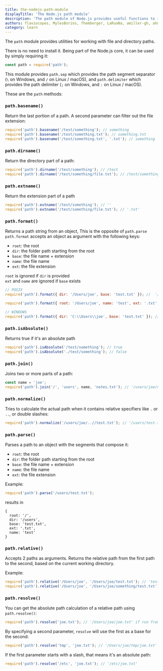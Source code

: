 ```yaml
---
title: the-nodejs-path-module
displayTitle: 'The Node.js path module'
description: 'The path module of Node.js provides useful functions to interact with file paths'
authors: flaviocopes, MylesBorins, fhemberger, LaRuaNa, amiller-gh, ahmadawais, 19shubham11
category: learn
---
```


The `path` module provides utilities for working with file and directory paths.

There is no need to install it. Being part of the Node.js core, it can be used by simply requiring it:

```js
const path = require('path');
```

This module provides `path.sep` which provides the path segment separator (`\` on Windows, and `/` on Linux / macOS), and `path.delimiter` which provides the path delimiter (`;` on Windows, and `:` on Linux / macOS).

These are the `path` methods:

### `path.basename()`

Return the last portion of a path. A second parameter can filter out the file extension:

```js
require('path').basename('/test/something'); // something
require('path').basename('/test/something.txt'); // something.txt
require('path').basename('/test/something.txt', '.txt'); // something
```

### `path.dirname()`

Return the directory part of a path:

```js
require('path').dirname('/test/something'); // /test
require('path').dirname('/test/something/file.txt'); // /test/something
```

### `path.extname()`

Return the extension part of a path

```js
require('path').extname('/test/something'); // ''
require('path').extname('/test/something/file.txt'); // '.txt'
```

### `path.format()`

Returns a path string from an object, This is the opposite of `path.parse`<br />
`path.format` accepts an object as argument with the following keys:

* `root`: the root
* `dir`: the folder path starting from the root
* `base`: the file name + extension
* `name`: the file name
* `ext`: the file extension

`root` is ignored if `dir` is provided<br />
`ext` and `name` are ignored if `base` exists

```js
// POSIX
require('path').format({ dir: '/Users/joe', base: 'test.txt' }); //  '/Users/joe/test.txt'

require('path').format({ root: '/Users/joe', name: 'test', ext: '.txt' }); //  '/Users/joe/test.txt'

// WINDOWS
require('path').format({ dir: 'C:\\Users\\joe', base: 'test.txt' }); //  'C:\\Users\\joe\\test.txt'
```

### `path.isAbsolute()`

Returns true if it's an absolute path

```js
require('path').isAbsolute('/test/something'); // true
require('path').isAbsolute('./test/something'); // false
```

### `path.join()`

Joins two or more parts of a path:

```js
const name = 'joe';
require('path').join('/', 'users', name, 'notes.txt'); // '/users/joe/notes.txt'
```

### `path.normalize()`

Tries to calculate the actual path when it contains relative specifiers like `.` or `..`, or double slashes:

```js
require('path').normalize('/users/joe/..//test.txt'); // '/users/test.txt'
```

### `path.parse()`

Parses a path to an object with the segments that compose it:

* `root`: the root
* `dir`: the folder path starting from the root
* `base`: the file name + extension
* `name`: the file name
* `ext`: the file extension

Example:

```js
require('path').parse('/users/test.txt');
```

results in

```console
{
  root: '/',
  dir: '/users',
  base: 'test.txt',
  ext: '.txt',
  name: 'test'
}
```

### `path.relative()`

Accepts 2 paths as arguments. Returns the relative path from the first path to the second, based on the current working directory.

Example:

```js
require('path').relative('/Users/joe', '/Users/joe/test.txt'); // 'test.txt'
require('path').relative('/Users/joe', '/Users/joe/something/test.txt'); // 'something/test.txt'
```

### `path.resolve()`

You can get the absolute path calculation of a relative path using `path.resolve()`:

```js
require('path').resolve('joe.txt'); // '/Users/joe/joe.txt' if run from my home folder
```

By specifying a second parameter, `resolve` will use the first as a base for the second:

```js
require('path').resolve('tmp', 'joe.txt'); // '/Users/joe/tmp/joe.txt' if run from my home folder
```

If the first parameter starts with a slash, that means it's an absolute path:

```js
require('path').resolve('/etc', 'joe.txt'); // '/etc/joe.txt'
```
